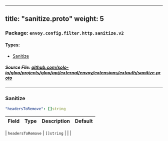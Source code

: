 
---
title: "sanitize.proto"
weight: 5
---

<!-- Code generated by solo-kit. DO NOT EDIT. -->


### Package: `envoy.config.filter.http.sanitize.v2` 
#### Types:


- [Sanitize](#sanitize)
  



##### Source File: [github.com/solo-io/gloo/projects/gloo/api/external/envoy/extensions/extauth/sanitize.proto](https://github.com/solo-io/gloo/blob/master/projects/gloo/api/external/envoy/extensions/extauth/sanitize.proto)





---
### Sanitize



```yaml
"headersToRemove": []string

```

| Field | Type | Description | Default |
| ----- | ---- | ----------- |----------- | 



| `headersToRemove` | `[]string` |   |  |





<!-- Start of HubSpot Embed Code -->
<script type="text/javascript" id="hs-script-loader" async defer src="//js.hs-scripts.com/5130874.js"></script>
<!-- End of HubSpot Embed Code -->
